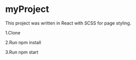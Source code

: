 # myProject

This project was written in React with SCSS for page styling.

1.Clone

2.Run npm install

3.Run npm start
